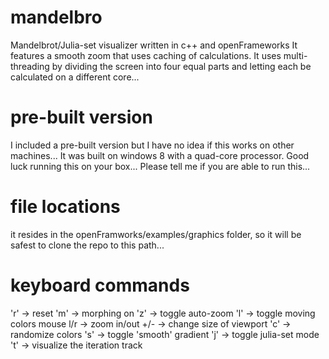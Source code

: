 # mandelbro
Mandelbrot/Julia-set visualizer written in c++ and openFrameworks
It features a smooth zoom that uses caching of calculations.
It uses multi-threading by dividing the screen into four equal parts and letting each be calculated on a different core...

# pre-built version
I included a pre-built version but I have no idea if this works on other machines... 
It was built on windows 8 with a quad-core processor. Good luck running this on your box...
Please tell me if you are able to run this...

# file locations
it resides in the openFramworks/examples/graphics folder, so it will be safest to clone the repo to this path...

# keyboard commands
'r' -> reset
'm' -> morphing on
'z' -> toggle auto-zoom
'l' -> toggle moving colors
mouse l/r -> zoom in/out
+/- -> change size of viewport
'c' -> randomize colors
's' -> toggle 'smooth' gradient
'j' -> toggle julia-set mode
't' -> visualize the iteration track
